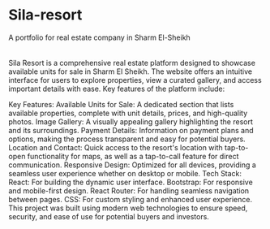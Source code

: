 # Sila-resort
A portfolio for real estate company in Sharm El-Sheikh

######
Sila Resort is a comprehensive real estate platform designed to showcase available units for sale in Sharm El Sheikh. The website offers an intuitive interface for users to explore properties, view a curated gallery, and access important details with ease. Key features of the platform include:

Key Features:
Available Units for Sale: A dedicated section that lists available properties, complete with unit details, prices, and high-quality photos.
Image Gallery: A visually appealing gallery highlighting the resort and its surroundings.
Payment Details: Information on payment plans and options, making the process transparent and easy for potential buyers.
Location and Contact: Quick access to the resort's location with tap-to-open functionality for maps, as well as a tap-to-call feature for direct communication.
Responsive Design: Optimized for all devices, providing a seamless user experience whether on desktop or mobile.
Tech Stack:
React: For building the dynamic user interface.
Bootstrap: For responsive and mobile-first design.
React Router: For handling seamless navigation between pages.
CSS: For custom styling and enhanced user experience.
This project was built using modern web technologies to ensure speed, security, and ease of use for potential buyers and investors.
